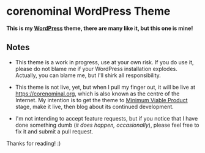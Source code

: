 # corenominal WordPress Theme

**This is my [WordPress](https://www.wordpress.org) theme, there are many like it, but this one is mine!**

## Notes

* This theme is a work in progress, use at your own risk. If you do use it, please do not blame me if your WordPress installation explodes. Actually, you can blame me, but I'll shirk all responsibility.

* This theme is not live, yet, but when I pull my finger out, it will be live at https://corenominal.org, which is also known as the centre of the Internet. My intention is to get the theme to [Minimum Viable Product](https://en.wikipedia.org/wiki/Minimum_viable_product) stage, make it live, then blog about its continued development.

* I'm not intending to accept feature requests, but if you notice that I have done something dumb (*it does happen, occasionally*), please feel free to fix it and submit a pull request.

Thanks for reading! :)

